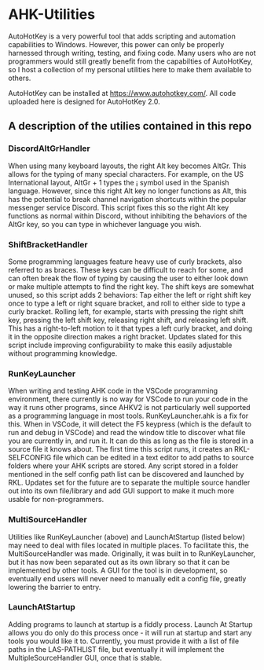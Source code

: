 # AHK-Utilities

AutoHotKey is a very powerful tool that adds scripting and automation capabilities to Windows. However, this power can only be properly harnessed through writing, testing, and fixing code. Many users who are not programmers would still greatly benefit from the capabilties of AutoHotKey, so I host a collection of my personal utilities here to make them available to others.

AutoHotKey can be installed at <https://www.autohotkey.com/>. All code uploaded here is designed for AutoHotKey 2.0.

## A description of the utilies contained in this repo

### DiscordAltGrHandler

When using many keyboard layouts, the right Alt key becomes AltGr. This allows for the typing of many special characters. For example, on the US International layout, AltGr + 1 types the ¡ symbol used in the Spanish language. However, since this right Alt key no longer functions as Alt, this has the potential to break channel navigation shortcuts within the popular messenger service Discord. This script fixes this so the right Alt key functions as normal within Discord, without inhibiting the behaviors of the AltGr key, so you can type in whichever language you wish.

### ShiftBracketHandler

Some programming languages feature heavy use of curly brackets, also referred to as braces. These keys can be difficult to reach for some, and can often break the flow of typing by causing the user to either look down or make multiple attempts to find the right key. The shift keys are somewhat unused, so this script adds 2 behaviors: Tap either the left or right shift key once to type a left or right square bracket, and roll to either side to type a curly bracket. Rolling left, for example, starts with pressing the right shift key, pressing the left shift key, releasing right shift, and releasing left shift. This has a right-to-left motion to it that types a left curly bracket, and doing it in the opposite direction makes a right bracket. Updates slated for this script include improving configurability to make this easily adjustable without programming knowledge.

### RunKeyLauncher

When writing and testing AHK code in the VSCode programming environment, there currently is no way for VSCode to run your code in the way it runs other programs, since AHKV2 is not particularly well supported as a programming language in most tools. RunKeyLauncher.ahk is a fix for this. When in VSCode, it will detect the F5 keypress (which is the default to run and debug in VSCode) and read the window title to discover what file you are currently in, and run it. It can do this as long as the file is stored in a source file it knows about. The first time this script runs, it creates an RKL-SELFCONFIG file which can be edited in a text editor to add paths to source folders where your AHK scripts are stored. Any script stored in a folder mentioned in the self config path list can be discovered and launched by RKL. Updates set for the future are to separate the multiple source handler out into its own file/library and add GUI support to make it much more usable for non-programmers.

### MultiSourceHandler

Utilities like RunKeyLauncher (above) and LaunchAtStartup (listed below) may need to deal with files located in multiple places. To facilitate this, the MultiSourceHandler was made. Originally, it was built in to RunKeyLauncher, but it has now been separated out as its own library so that it can be implemented by other tools. A GUI for the tool is in development, so eventually end users will never need to manually edit a config file, greatly lowering the barrier to entry.

### LaunchAtStartup

Adding programs to launch at startup is a fiddly process. Launch At Startup allows you do only do this process once - it will run at startup and start any tools you would like it to. Currently, you must provide it with a list of file paths in the LAS-PATHLIST file, but eventually it will implement the MultipleSourceHandler GUI, once that is stable.